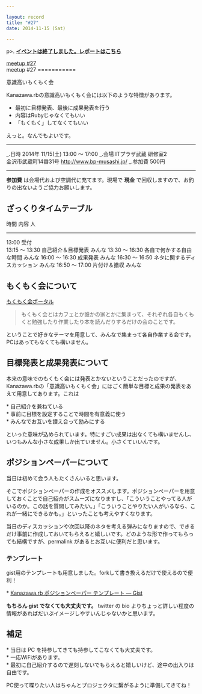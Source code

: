 ```yaml
---

layout: record
title: "#27"
date: 2014-11-15 (Sat)

---
```


p\>.
<a href="./report.html"><strong>イベントは終了しました。レポートはこちら</strong></a>

<div class="doorkeeper-widget">
<a class="doorkeeper-registration-widget" href="http://kzrb.doorkeeper.jp/events/16428">meetup
#27</a><script src="http://widgets.doorkeeper.jp/w/widget.js"></script>

</div>
meetup #27
===========

意識高いもくもく会

Kanazawa.rbの意識高いもくもく会には以下のような特徴があります。

-   最初に目標発表、最後に成果発表を行う
-   内容はRubyじゃなくてもいい
-   「もくもく」してなくてもいい

えっと。なんでもよいです。

  ----------- -------------------------------------------
  \_.日時     2014年 11/15(土) 13:00 〜 17:00
  \_.会場     ITプラザ武蔵 研修室2<br>金沢市武蔵町14番31号 <a href="http://www.bp-musashi.jp/">http://www.bp-musashi.jp/</a>
  \_.参加費   500円
  ----------- -------------------------------------------

**参加費** は会場代および空調代に充てます。現場で **現金**
で回収しますので、お釣りの出ないようご協力お願いします。

ざっくりタイムテーブル
----------------------

  時間             内容                           人
  ---------------- ------------------------------ --------
  13:00            受付                           
  13:15 〜 13:30   自己紹介＆目標発表             みんな
  13:30 〜 16:30   各自で何かする自由な時間       みんな
  16:00 〜 16:30   成果発表                       みんな
  16:30 〜 16:50   ネタに関するディスカッション   みんな
  16:50 〜 17:00   片付け＆撤収                   みんな

もくもく会について
------------------

[もくもく会ポータル](http://mokumokukai.tumblr.com/)

> もくもく会とはカフェとか誰かの家とかに集まって、それぞれ各自もくもくと勉強したり作業したり本を読んだりするだけの会のことです。

ということで好きなテーマを用意して、みんなで集まって各自作業する会です。PCはあってもなくても構いません。

目標発表と成果発表について
--------------------------

本来の意味でのもくもく会には発表とかないということだったのですが、Kanazawa.rbの「意識高いもくもく会」にはごく簡単な目標と成果の発表をあえて用意してあります。これは

\* 自己紹介を兼ねている\
 \* 事前に目標を設定することで時間を有意義に使う\
 \* みんなでお互いを讃え合って励みにする

といった意味が込められています。特にすごい成果は出なくても構いませんし、いつもみんな小さな成果しか出ていません。小さくていいんです。

ポジションペーパーについて
--------------------------

当日は初めて会う人もたくさんいると思います。

そこでポジションペーパーの作成をオススメします。ポジションペーパーを用意しておくことで自己紹介がスムーズになりますし、「こういうことやってる人がいるのか。この話を質問してみたい。」「こういうことやりたい人がいるなら、これが一緒にできるかも。」といったことも考えやすくなります。

当日のディスカッションや次回以降のネタを考える弾みになりますので、できるだけ事前に作成しておいてもらえると嬉しいです。どのような形で作ってもらっても結構ですが、permalink
があるとお互いに便利だと思います。

### テンプレート

gist用のテンプレートも用意しました。forkして書き換えるだけで使えるので便利！

\* [Kanazawa.rb ポジションペーパー テンプレート —
Gist](https://gist.github.com/5a523ec3180002229a32)

**もちろん gist でなくても大丈夫です。** twitter の bio
よりちょっと詳しい程度の情報があればだいぶイメージしやすいんじゃないかと思います。

補足
----

\* 当日は PC を持参してきても持参してこなくても大丈夫です。\
 \* 一応WiFiがあります。\
 \*
最初に自己紹介するので遅刻しないでもらえると嬉しいけど、途中の出入りは自由です。

PC使って喋りたい人はちゃんとプロジェクタに繋がるように準備してきてね！
